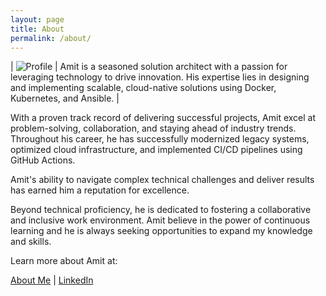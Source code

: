```yaml
---
layout: page
title: About
permalink: /about/
---
```


| ![Profile](/assets/images/profile.jpeg) | Amit is a seasoned solution architect with a passion for leveraging technology to drive innovation. His expertise lies in designing and implementing scalable, cloud-native solutions using Docker, Kubernetes, and Ansible. |

With a proven track record of delivering successful projects, Amit excel at problem-solving, collaboration, and staying ahead of industry trends.
Throughout his career, he has successfully modernized legacy systems, optimized cloud infrastructure, and implemented CI/CD pipelines using GitHub Actions. 

Amit's ability to navigate complex technical challenges and deliver results has earned him a reputation for excellence.

Beyond technical proficiency, he is dedicated to fostering a collaborative and inclusive work environment. Amit believe in the power of continuous learning and he is always seeking opportunities to expand my knowledge and skills.

Learn more about Amit at:

[About Me](https://profile.fyi/singham) | 
[LinkedIn](https://www.linkedin.com/in/cloudquestor/)
